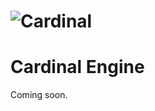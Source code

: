 # ![Cardinal](https://github.com/Aredhele/Cardinal/blob/master/Docs/Logo.png)

# Cardinal Engine

Coming soon.
